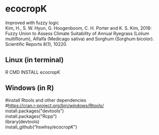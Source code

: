 # ecocropK
Improved with fuzzy logic   
Kim, H., S. W. Hyun, G. Hoogenboom, C. H. Porter and K. S. Kim, 2018: Fuzzy Union to Assess Climate Suitability of Annual Ryegrass (Lolium multiflorum), Alfalfa (Medicago sativa) and Sorghum (Sorghum bicolor). Scientific Reports 8(1), 10220.

Linux (in terminal)  
-------------
R CMD INSTALL ecocropK   

Windows (in R)   
-------------
#install Rtools and other dependencies   
#https://cran.r-project.org/bin/windows/Rtools/   
install.packages("devtools")   
install.packages("Rcpp")   
library(devtools)   
install_github("hswhsy/ecocropK")
